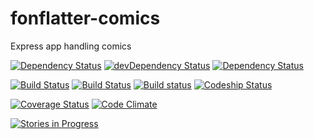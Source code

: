 # fonflatter-comics

Express app handling comics

[![Dependency Status](https://david-dm.org/fonflatter/comics.svg)](https://david-dm.org/fonflatter/comics)
[![devDependency Status](https://david-dm.org/fonflatter/comics/dev-status.svg)](https://david-dm.org/fonflatter/comics#info=devDependencies)
[![Dependency Status](https://www.versioneye.com/user/projects/554107876f8344416200009c/badge.svg?style=flat)](https://www.versioneye.com/user/projects/554107876f8344416200009c)

[![Build Status](https://api.travis-ci.org/fonflatter/comics.svg)](https://travis-ci.org/fonflatter/comics)
[![Build Status](https://drone.io/github.com/fonflatter/comics/status.png)](https://drone.io/github.com/fonflatter/comics/latest)
[![Build status](https://ci.appveyor.com/api/projects/status/fkso4l5vc4t8rh5v/branch/1.0.1-dev?svg=true)](https://ci.appveyor.com/project/winniehell/comics/branch/1.0.1-dev)
[![Codeship Status](https://codeship.com/projects/cf4f5340-d565-0132-0f56-2a9cd3aa2038/status)](https://codeship.com/projects/78053)

[![Coverage Status](https://coveralls.io/repos/fonflatter/comics/badge.svg?branch=1.0.1-dev)](https://coveralls.io/r/fonflatter/comics?branch=1.0.1-dev)
[![Code Climate](https://codeclimate.com/github/fonflatter/comics/badges/gpa.svg)](https://codeclimate.com/github/fonflatter/comics)

[![Stories in Progress](https://badge.waffle.io/fonflatter/comics.png?label=in%20progress&title=In%20Progress)](http://waffle.io/fonflatter/comics)
